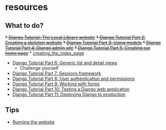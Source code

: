 # resources

## What to do?

~~* [Django Tutorial: The Local Library website](https://developer.mozilla.org/en-US/docs/Learn/Server-side/Django/Tutorial_local_library_website)~~
~~* [Django Tutorial Part 2: Creating a skeleton website](https://developer.mozilla.org/en-US/docs/Learn/Server-side/Django/skeleton_website)~~
~~* [Django Tutorial Part 3: Using models](https://developer.mozilla.org/en-US/docs/Learn/Server-side/Django/Models)~~
~~* [Django Tutorial Part 4: Django admin site](https://developer.mozilla.org/en-US/docs/Learn/Server-side/Django/Admin_site)~~
~~* [Django Tutorial Part 5: Creating our home page](https://developer.mozilla.org/en-US/docs/Learn/Server-side/Django/Home_page)~~
    * [creating_the_index_page](https://developer.mozilla.org/en-US/docs/Learn/Server-side/Django/Home_page#creating_the_index_page)
* [Django Tutorial Part 6: Generic list and detail views](https://developer.mozilla.org/en-US/docs/Learn/Server-side/Django/Generic_views)
    * Challenge yourself
* [Django Tutorial Part 7: Sessions framework](https://developer.mozilla.org/en-US/docs/Learn/Server-side/Django/Sessions)
* [Django Tutorial Part 8: User authentication and permissions](https://developer.mozilla.org/en-US/docs/Learn/Server-side/Django/Authentication)
* [Django Tutorial Part 9: Working with forms](https://developer.mozilla.org/en-US/docs/Learn/Server-side/Django/Forms)
* [Django Tutorial Part 10: Testing a Django web application](https://developer.mozilla.org/en-US/docs/Learn/Server-side/Django/Testing)
* [Django Tutorial Part 11: Deploying Django to production](https://developer.mozilla.org/en-US/docs/Learn/Server-side/Django/Deployment)

## Tips

* [Running the website](https://developer.mozilla.org/en-US/docs/Learn/Server-side/Django/skeleton_website#running_the_website)